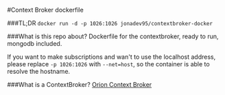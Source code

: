 #Context Broker dockerfile

###TL;DR
```docker run -d -p 1026:1026 jonadev95/contextbroker-docker```

###What is this repo about?
Dockerfile for the contextbroker, ready to run, mongodb included.

If you want to make subscriptions and wan't to use the localhost address, please replace ```-p 1026:1026``` with ```--net=host```, so the container is able to resolve the hostname.

###What is a ContextBroker?
[Orion Context Broker](http://catalogue.fiware.org/enablers/publishsubscribe-context-broker-orion-context-broker)
